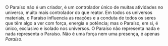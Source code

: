 O Paraíso não é um criador, é um controlador único de muitas atividades no universo, muito mais controlador do que reator.  Em todos os universos materiais, o Paraíso influencia as reações e a conduta de todos os seres que têm algo a ver com força,  energia e potência; mas o Paraíso, em si, é único, exclusivo e isolado nos universos. O Paraíso não representa nada e nada representa o Paraíso. Não é uma força nem uma presença, é apenas *Paraíso*.